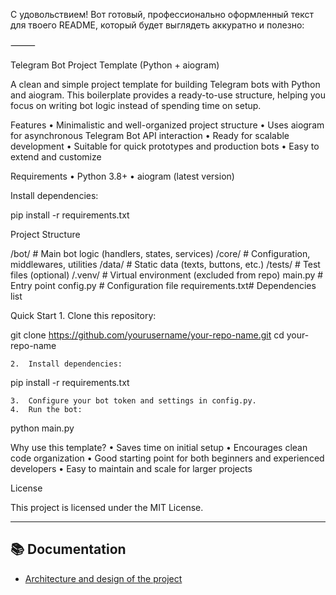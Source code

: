 С удовольствием! Вот готовый, профессионально оформленный текст для твоего README, который будет выглядеть аккуратно и полезно:

⸻

Telegram Bot Project Template (Python + aiogram)

A clean and simple project template for building Telegram bots with Python and aiogram. This boilerplate provides a ready-to-use structure, helping you focus on writing bot logic instead of spending time on setup.

Features
	•	Minimalistic and well-organized project structure
	•	Uses aiogram for asynchronous Telegram Bot API interaction
	•	Ready for scalable development
	•	Suitable for quick prototypes and production bots
	•	Easy to extend and customize

Requirements
	•	Python 3.8+
	•	aiogram (latest version)

Install dependencies:

pip install -r requirements.txt

Project Structure

/bot/           # Main bot logic (handlers, states, services)
/core/          # Configuration, middlewares, utilities
/data/          # Static data (texts, buttons, etc.)
/tests/         # Test files (optional)
/.venv/         # Virtual environment (excluded from repo)
main.py         # Entry point
config.py       # Configuration file
requirements.txt# Dependencies list

Quick Start
	1.	Clone this repository:

git clone https://github.com/yourusername/your-repo-name.git
cd your-repo-name


	2.	Install dependencies:

pip install -r requirements.txt


	3.	Configure your bot token and settings in config.py.
	4.	Run the bot:

python main.py



Why use this template?
	•	Saves time on initial setup
	•	Encourages clean code organization
	•	Good starting point for both beginners and experienced developers
	•	Easy to maintain and scale for larger projects

License

This project is licensed under the MIT License.

--- 

## 📚 Documentation
- [Architecture and design of the project](docs/architecture_and_philosophy.md.md)


